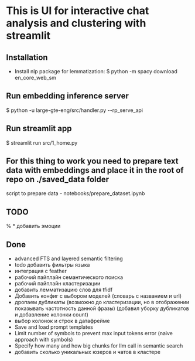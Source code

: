  
# This is UI for interactive chat analysis and clustering with streamlit
## Installation
* Install nlp package for lemmatization:
$ python -m spacy download en_core_web_sm

## Run embedding inference server
$ python -u large-gte-eng/src/handler.py --rp_serve_api 

## Run streamlit app
$ streamlit run src/1_home.py

## For this thing to work you need to prepare text data with embeddings and place it in the root of repo on ./saved_data folder
script to prepare data - notebooks/prepare_dataset.ipynb


## TODO

% * добавить эмоции

## Done
* advanced FTS and layered semantic filtering
* todo добавить фильтры языка
* интеграция с feather
* рабочий пайплайн семантического поиска
* рабочий пайплайн кластеризации
* добавить лемматизацию слов для tfidf
* Добавить конфиг с выбором моделей (словарь с названием и url)
* дропаем дубликаты (возможно до кластеризации, но в отображении показывать частотность данной фразы) (добавил уборку дубликатов и добавление колонки count)
* выбор колонок и строк в датафрейме
* Save and load prompt templates
* Limit number of symbols to prevent max input tokens error (naive approach with symbols)
* Specify how many and how big chunks for llm call in semantic search
* добавить сколько уникальных юзеров и чатов в кластере
